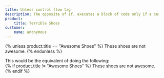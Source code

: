```yaml
---
title: Unless control flow tag
description: The opposite of if, executes a block of code only if a certain condition is not met.
product:
    title: Terrible Shoes
customer:
    name: anonymous
---
```

{% unless product.title == "Awesome Shoes" %}
  These shoes are not awesome.
{% endunless %}

This would be the equivalent of doing the following:  
{% if product.title != "Awesome Shoes" %}
  These shoes are not awesome.
{% endif %}